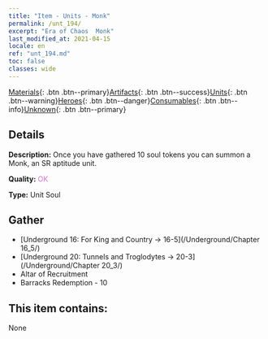 ```yaml
---
title: "Item - Units - Monk"
permalink: /unt_194/
excerpt: "Era of Chaos  Monk"
last_modified_at: 2021-04-15
locale: en
ref: "unt_194.md"
toc: false
classes: wide
---
```

 [Materials](/Items/){: .btn .btn--primary}[Artifacts](/Items/Artifacts/){: .btn .btn--success}[Units](/Items/Units/){: .btn .btn--warning}[Heroes](/Items/Heroes/){: .btn .btn--danger}[Consumables](/Items/Consumables/){: .btn .btn--info}[Unknown](/Items/Unknown/){: .btn .btn--primary}

## Details
 **Description:** Once you have gathered 10 soul tokens you can summon a Monk, an SR aptitude unit.

 **Quality:** <span style="color: #DA70D6">OK</span>

 **Type:** Unit Soul

## Gather

*    [Underground 16: For King and Country -> 16-5](/Underground/Chapter 16_5/) 
*    [Underground 20: Tunnels and Troglodytes -> 20-3](/Underground/Chapter 20_3/) 
*    Altar of Recruitment 
*    Barracks Redemption - 10 

## This item contains:

  None

